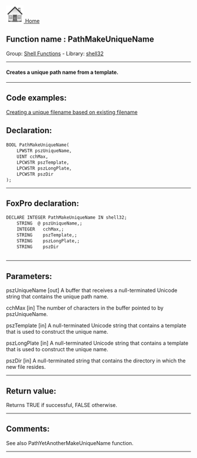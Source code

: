 [<img src="../../images/home.png"> Home ](https://github.com/VFPX/Win32API)  

## Function name : PathMakeUniqueName
Group: [Shell Functions](../../functions_group.md#Shell_Functions)  -  Library: [shell32](../../../libraries.md#shell32)  
***  


#### Creates a unique path name from a template.
***  


## Code examples:
[Creating a unique filename based on existing filename](../../samples/sample_014.md)  

## Declaration:
```foxpro  
BOOL PathMakeUniqueName(
	LPWSTR pszUniqueName,
	UINT cchMax,
	LPCWSTR pszTemplate,
	LPCWSTR pszLongPlate,
	LPCWSTR pszDir
);  
```  
***  


## FoxPro declaration:
```foxpro  
DECLARE INTEGER PathMakeUniqueName IN shell32;
	STRING  @ pszUniqueName,;
	INTEGER   cchMax,;
	STRING    pszTemplate,;
	STRING    pszLongPlate,;
	STRING    pszDir
  
```  
***  


## Parameters:
pszUniqueName
[out] A buffer that receives a null-terminated Unicode string that contains the unique path name. 

cchMax
[in] The number of characters in the buffer pointed to by pszUniqueName.

pszTemplate
[in] A null-terminated Unicode string that contains a template that is used to construct the unique name. 

pszLongPlate
[in] A null-terminated Unicode string that contains a template that is used to construct the unique name. 

pszDir
[in] A null-terminated string that contains the directory in which the new file resides.  
***  


## Return value:
Returns TRUE if successful, FALSE otherwise.  
***  


## Comments:
See also PathYetAnotherMakeUniqueName function.  
  
***  

